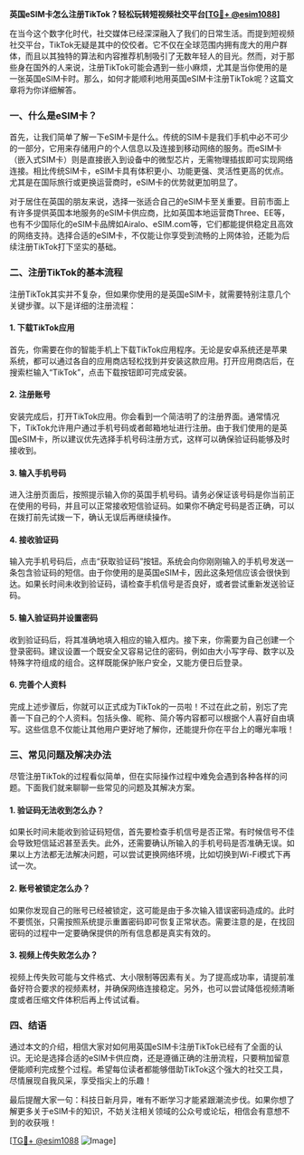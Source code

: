 **英国eSIM卡怎么注册TikTok？轻松玩转短视频社交平台[[TG💪+ @esim1088](https://t.me/s/esim1088)]**

在当今这个数字化时代，社交媒体已经深深融入了我们的日常生活。而提到短视频社交平台，TikTok无疑是其中的佼佼者。它不仅在全球范围内拥有庞大的用户群体，而且以其独特的算法和内容推荐机制吸引了无数年轻人的目光。然而，对于那些身在国外的人来说，注册TikTok可能会遇到一些小麻烦，尤其是当你使用的是一张英国eSIM卡时。那么，如何才能顺利地用英国eSIM卡注册TikTok呢？这篇文章将为你详细解答。

### 一、什么是eSIM卡？

首先，让我们简单了解一下eSIM卡是什么。传统的SIM卡是我们手机中必不可少的一部分，它用来存储用户的个人信息以及连接到移动网络的服务。而eSIM卡（嵌入式SIM卡）则是直接嵌入到设备中的微型芯片，无需物理插拔即可实现网络连接。相比传统SIM卡，eSIM卡具有体积更小、功能更强、灵活性更高的优点。尤其是在国际旅行或更换运营商时，eSIM卡的优势就更加明显了。

对于居住在英国的朋友来说，选择一张适合自己的eSIM卡至关重要。目前市面上有许多提供英国本地服务的eSIM卡供应商，比如英国本地运营商Three、EE等，也有不少国际化的eSIM卡品牌如Airalo、eSIM.com等，它们都能提供稳定且高效的网络支持。选择合适的eSIM卡，不仅能让你享受到流畅的上网体验，还能为后续注册TikTok打下坚实的基础。

### 二、注册TikTok的基本流程

注册TikTok其实并不复杂，但如果你使用的是英国eSIM卡，就需要特别注意几个关键步骤。以下是详细的注册流程：

#### 1. 下载TikTok应用

首先，你需要在你的智能手机上下载TikTok应用程序。无论是安卓系统还是苹果系统，都可以通过各自的应用商店轻松找到并安装这款应用。打开应用商店后，在搜索栏输入“TikTok”，点击下载按钮即可完成安装。

#### 2. 注册账号

安装完成后，打开TikTok应用。你会看到一个简洁明了的注册界面。通常情况下，TikTok允许用户通过手机号码或者邮箱地址进行注册。由于我们使用的是英国eSIM卡，所以建议优先选择手机号码注册方式，这样可以确保验证码能够及时接收到。

#### 3. 输入手机号码

进入注册页面后，按照提示输入你的英国手机号码。请务必保证该号码是你当前正在使用的号码，并且可以正常接收短信验证码。如果你不确定号码是否正确，可以在拨打前先试拨一下，确认无误后再继续操作。

#### 4. 接收验证码

输入完手机号码后，点击“获取验证码”按钮。系统会向你刚刚输入的手机号发送一条包含验证码的短信。由于你使用的是英国eSIM卡，因此这条短信应该会很快到达。如果长时间未收到验证码，请检查手机信号是否良好，或者尝试重新发送验证码。

#### 5. 输入验证码并设置密码

收到验证码后，将其准确地填入相应的输入框内。接下来，你需要为自己创建一个登录密码。建议设置一个既安全又容易记住的密码，例如由大小写字母、数字以及特殊字符组成的组合。这样既能保护账户安全，又能方便日后登录。

#### 6. 完善个人资料

完成上述步骤后，你就可以正式成为TikTok的一员啦！不过在此之前，别忘了完善一下自己的个人资料。包括头像、昵称、简介等内容都可以根据个人喜好自由填写。这些信息不仅能让其他用户更好地了解你，还能提升你在平台上的曝光率哦！

### 三、常见问题及解决办法

尽管注册TikTok的过程看似简单，但在实际操作过程中难免会遇到各种各样的问题。下面我们就来聊聊一些常见的问题及其解决方案。

#### 1. 验证码无法收到怎么办？

如果长时间未能收到验证码短信，首先要检查手机信号是否正常。有时候信号不佳会导致短信延迟甚至丢失。此外，还需要确认所输入的手机号码是否准确无误。如果以上方法都无法解决问题，可以尝试更换网络环境，比如切换到Wi-Fi模式下再试一次。

#### 2. 账号被锁定怎么办？

如果你发现自己的账号已经被锁定，这可能是由于多次输入错误密码造成的。此时不要慌张，只需按照系统提示重置密码即可恢复正常状态。需要注意的是，在找回密码的过程中一定要确保提供的所有信息都是真实有效的。

#### 3. 视频上传失败怎么办？

视频上传失败可能与文件格式、大小限制等因素有关。为了提高成功率，请提前准备好符合要求的视频素材，并确保网络连接稳定。另外，也可以尝试降低视频清晰度或者压缩文件体积后再上传试试看。

### 四、结语

通过本文的介绍，相信大家对如何用英国eSIM卡注册TikTok已经有了全面的认识。无论是选择合适的eSIM卡供应商，还是遵循正确的注册流程，只要稍加留意便能顺利完成整个过程。希望每位读者都能够借助TikTok这个强大的社交工具，尽情展现自我风采，享受指尖上的乐趣！

最后提醒大家一句：科技日新月异，唯有不断学习才能紧跟潮流步伐。如果你想了解更多关于eSIM卡的知识，不妨关注相关领域的公众号或论坛，相信会有意想不到的收获哦！

[[TG💪+ @esim1088](https://t.me/s/esim1088) ![Image](https://i.postimg.cc/4NQfJmqS/Snipaste-2025-05-13-00-14-12.png)]